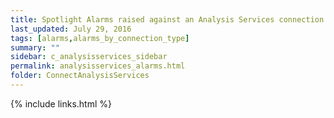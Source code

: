 ```yaml
---
title: Spotlight Alarms raised against an Analysis Services connection
last_updated: July 29, 2016
tags: [alarms,alarms_by_connection_type]
summary: ""
sidebar: c_analysisservices_sidebar
permalink: analysisservices_alarms.html
folder: ConnectAnalysisServices
---
```





{% include links.html %}
